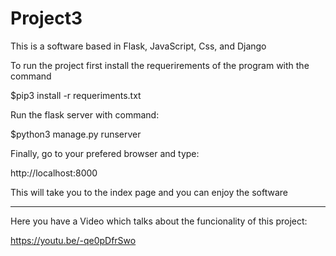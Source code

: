 # Project3

This is a software based in Flask, JavaScript, Css, and Django

To run the project first install the requerirements of the program with the command 

$pip3 install -r requeriments.txt

Run the flask server with command:

$python3 manage.py runserver

Finally, go to your prefered browser and type:

http://localhost:8000


This will take you to the index page and you can enjoy the software

----------------------------------------------------
Here you have a Video which talks about the funcionality of this project:

https://youtu.be/-qe0pDfrSwo
